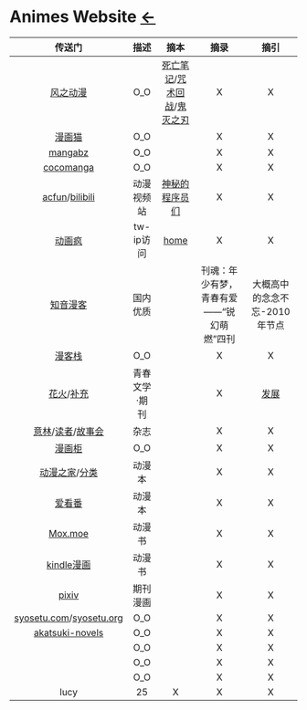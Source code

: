 <style type="text/css">
#content {margin-left: 10%;}
#content table {width:1200px;}
</style>
# Animes Website [←](../index.md)

| 传送门 | 描述 | 摘本 | 摘录 | 摘引 |
|:---:|:---:|:---:|:---:|:---:|
| [风之动漫](https://manhua.fffdm.com/) | O_O | [死亡笔记](https://manhua.fffdm.com/11/)/[咒术回战](https://www.manhuacat.com/manga/32670.html)/[鬼灭之刃](https://manhua.fffdm.com/153/) | X | X |
| [漫画猫](https://www.manhuacat.com/) | O_O | []() | X | X |
| [mangabz](https://www.mangabz.com/) | O_O | []() | X | X |
| [cocomanga](https://www.cocomanga.com/) | O_O | []() | X | X |
| [acfun](https://www.acfun.cn/)/[bilibili](https://www.bilibili.com) | 动漫视频站 | [神秘的程序员们](https://code2048.com/series/betacat/) | X | X |
| [动画疯](https://ani.gamer.com.tw/) | tw-ip访问 | [home](https://home.gamer.com.tw/) | X | X |
| [知音漫客](https://m.zymk.cn/) | 国内优质 | []() | 刊魂：年少有梦，青春有爱——“锐幻萌燃”四刊 | 大概高中的念念不忘-2010年节点 |
| [漫客栈](https://www.mkzhan.com) | O_O | []() | X | X |
| [花火](https://www.zz-news.com/com/huahuo/)/[补充](https://mall.cnki.net/magazine/magalist/HUAH2020.htm) | 青春文学·期刊 | []() | X | [发展](https://www.zhihu.com/question/24907671) |
| [意林](https://www.yilinzazhi.com/)/[读者](https://www.dzwzzz.com/)/[故事会](https://www.92gushi.com/) | 杂志 | []() | X | X |
| [漫画柜](https://www.manhuagui.com/) | O_O | []() | X | X |
| [动漫之家](https://www.dmzj.com/)/[分类](http://manhua.dmzj.com/tags/category_search/0-0-0-all-0-1-0-1.shtml) | 动漫本 | []() | X | X |
| [爱看番](http://www.ikanfan.com/) | 动漫本 | []() | X | X |
| [Mox.moe](http://vol.moe/) | 动漫书 | []() | X | X |
| [kindle漫画](http://www.kindlecomic.net/) | 动漫书 | []() | X | X |
| [pixiv](https://www.pixiv.net/) | 期刊漫画 | []() | X | X |
| [syosetu.com](http://syosetu.com/)/[syosetu.org](https://syosetu.org/) | O_O | []() | X | X |
| [akatsuki-novels](https://www.akatsuki-novels.com/) | O_O | []() | X | X |
| []() | O_O | []() | X | X |
| []() | O_O | []() | X | X |
| []() | O_O | []() | X | X |
| lucy | 25 | X | X | X |

